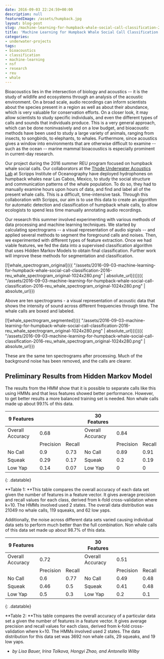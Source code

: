 ```yaml
---
date: 2016-09-03 22:24:59+00:00
description: null
featuredImage: /assets/humpback.jpg
layout: blog-post
slug: /machine-learning-for-humpback-whale-social-call-classification-2016-reu
title: 'Machine Learning for Humpback Whale Social Call Classification: 2016 REU'
categories:
- underwater-projects
tags:
- bioacoustics
- classification
- machine-learning
- nsf
- research
- reu
- whale
---
```


Bioacoustics lies in the intersection of biology and acoustics -- it is the study of wildlife and ecosystems through an analysis of the acoustic environment. On a broad scale, audio recordings can inform scientists about the species present in a region as well as about their abundance, which is very valuable for conservation efforts. On a closer look, it may allow scientists to study specific individuals, and even the different types of calls and sounds that individuals produce. This is a very general approach, which can be done noninvasively and on a low budget, and bioacoustic methods have been used to study a large variety of animals, ranging from insects, to songbirds, to elephants, to whales. Furthermore, since acoustics gives a window into environments that are otherwise difficult to examine -- such as the ocean -- marine mammal bioacoustics is especially prominent in current-day research.

Our project during the 2016 summer REU program focused on humpback whale social calls. Our collaborators at the [Thode Underwater Acoustics Lab](https://scripps.ucsd.edu/labs/athode/) at Scripps Institute of Oceanography have deployed hydrophones on humpback whales near Las Cabos, Mexico, to study the social structure and communication patterns of the whale population. To do so, they had to manually examine hours upon hours of data, and find and label all of the present whale calls. This is a difficult, time-intensive task. Through this collaboration with Scripps, our aim is to use this data to create an algorithm for automatic detection and classification of humpback whale calls, to allow ecologists to spend less time manually annotating audio recordings.

Our research this summer involved experimenting with various methods of data processing and machine learning techniques. We started by calculating spectrograms -- a visual representation of audio signals -- and applied several methods to segment the foreground calls and noises. Then, we experimented with different types of feature extraction. Once we had viable features, we fed the data into a supervised classification algorithm that uses Hidden Markov Models to obtain final classification. Further work will improve these methods for segmentation and classification.

[![whale_spectrogram_original]({{ "/assets/2016-09-03-machine-learning-for-humpback-whale-social-call-classification-2016-reu_whale_spectrogram_original-1024x280.png" | absolute_url}})]({{ "/assets/2016-09-03-machine-learning-for-humpback-whale-social-call-classification-2016-reu_whale_spectrogram_original-1024x280.png" | absolute_url}})


Above are ten spectrograms - a visual representation of acoustic data that shows the intensity of sound across different frequencies through time. The whale calls are boxed and labeled.



[![whale_spectrogram_segmented]({{ "/assets/2016-09-03-machine-learning-for-humpback-whale-social-call-classification-2016-reu_whale_spectrogram_original-1024x280.png" | absolute_url}})]({{ "/assets/2016-09-03-machine-learning-for-humpback-whale-social-call-classification-2016-reu_whale_spectrogram_original-1024x280.png" | absolute_url}})


These are the same ten spectrograms after processing. Much of the background noise has been removed, and the calls are clearer.





## Preliminary Results from Hidden Markov Model



The results from the HMM show that it is possible to separate calls like this using HMMs and that less features showed better performance. However, to get better results a more balanced training set is needed. Non whale calls made up about 99.1% of this data.

|9 Features|||30 Features|||
|--- |--- |--- |--- |--- |--- |
|Overall Accuracy|0.68||Overall Accuracy|0.84||
||Precision|Recall||Precision|Recall|
|No Call|0.9|0.73|No Call|0.89|0.91|
|Squeak|0.29|0.17|Squeak|0.2|0.19|
|Low Yap|0.14|0.07|Low Yap|0|0|    
{: .datatable}


**Table 1: **This table compares the overall accuracy of each data set given the number of features in a feature vector. It gives average precision and recall values for each class, derived from k-fold cross-validation where k=10. The HMMs involved used 2 states. The overall data distribution was 21049 no whale calls, 119 squeaks, and 62 low yaps.



Additionally, the noise across different data sets varied causing individual data sets to perform much better than the full combination. Non whale calls of this data set made up about 98.7% of this data.

|9 Features|||30 Features|||
|--- |--- |--- |--- |--- |--- |
|Overall Accuracy|0.72||Overall Accuracy|0.51||
||Precision|Recall||Precision|Recall|
|No Call|0.6|0.77|No Call|0.49|0.48|
|Squeak|0.46|0.5|Squeak|0.41|0.48|
|Low Yap|0.5|0.3|Low Yap|0.2|0.1|
{: .datatable}


**Table 2: **This table compares the overall accuracy of a particular data set a given the number of features in a feature vector. It gives average precision and recall values for each class, derived from k-fold cross-validation where k=10. The HMMs involved used 2 states. The data distribution for this data set was 3692 non whale calls, 29 squeaks, and 19 low yaps.



- _by Lisa Bauer, Irina Tolkova, Hongyi Zhao, and Antonella Wilby_
